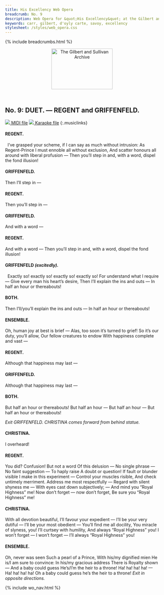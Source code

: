 ```yaml
---
title: His Excellency Web Opera
breadcrumb: No. 9
description: Web Opera for &quot;His Excellency&quot; at the Gilbert and Sullivan Archive
keywords: carr, gilbert, d'oyly carte, savoy, excellency
stylesheet: /styles/web_opera.css
---
```


{% include breadcrumbs.html %}
<header>
    <a href="../../index.html"><img src="https://gsarchive.net/layout/images/logo3sm.jpg" alt="The Gilbert and Sullivan Archive" width="200" height="133" border="0"></a>
    <div class=titlecard style="background-color: #515056; background-image: url(../graphics/title.gif)" title="His Excellency"></div>
</header>

## No. 9: DUET. — REGENT and GRIFFENFELD.

[ ![](/layout/images/midi.gif) MIDI file](../midi/hex09.mid)
[ ![](/layout/images/midi_karaoke.gif) Karaoke file](../midi/kar/hex09.kar)
{:.musiclinks}

#### REGENT.
&nbsp;
I’ve grasped your scheme, if I can say as much without intrusion:
As Regent-Prince I must ennoble all without exclusion,
And scatter honours all around with liberal profusion —
Then you’ll step in and, with a word, dispel the fond illusion!
#### GRIFFENFELD.
Then I’ll step in —
#### REGENT.
Then you’ll step in —
#### GRIFFENFELD.
And with a word —
#### REGENT.
And with a word —
Then you’ll step in and, with a word, dispel the fond illusion!
#### GRIFFENFELD *(excitedly).*
&nbsp;
Exactly so! exactly so! exactly so! exactly so!
For understand what I require —
Give every man his heart’s desire,
Then I’ll explain the ins and outs —
In half an hour or thereabouts!
#### BOTH.
Then I’ll/you’ll explain the ins and outs —
In half an hour or thereabouts!
#### ENSEMBLE.
Oh, human joy at best is brief —
Alas, too soon it’s turned to grief!
So it’s our duty, you’ll allow,
Our fellow creatures to endow
With happiness complete and vast —
#### REGENT.
Although that happiness may last —
#### GRIFFENFELD.
Although that happiness may last —
#### BOTH.
But half an hour or thereabouts!
But half an hour —
But half an hour —
But half an hour or thereabouts!

*Exit GRIFFENFELD. CHRISTINA comes forward from behind statue.*

#### CHRISTINA.
I overheard!
#### REGENT.
You did? Confusion!
But not a word
Of this delusion —
No single phrase —
No faint suggestion —
To haply raise
A doubt or question!
If fault or blunder visible
I make in this experiment —
Control your muscles risible,
And check untimely merriment.
Address me most respectfully —
Regard with silent shyness me —
With eyes cast down subjectively; —
And mind you “Royal Highness” me!
Now don’t forget — now don’t forget,
 Be sure you “Royal Highness” me!
#### CHRISTINA.
With all devotion beautiful,
I’ll favour your expedient —
I’ll be your very dutiful —
I’ll be your most obedient —
You’ll find me all docility,
You miracle of slyness, you!
I’ll curtsey with humility,
And always “Royal Highness” you!
I won’t forget — I won’t forget —
I’ll always “Royal Highness” you!
#### ENSEMBLE.
Oh, never was seen
Such a pearl of a Prince,
With his/my dignified mien 
He is/I am sure to convince:
In his/my gracious address
There is Royalty shown —
And a baby could guess
He’s/I’m the heir to a throne!
Ha! ha! ha! ha! — Ha! ha! ha! ha!
Oh a baby could guess he’s the heir to a throne!
*Exit in opposite directions.*

{% include wo_nav.html %}
